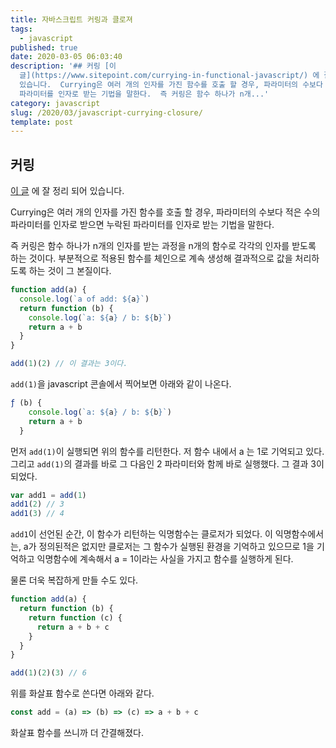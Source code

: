 ```yaml
---
title: 자바스크립트 커링과 클로져
tags:
  - javascript
published: true
date: 2020-03-05 06:03:40
description: '## 커링 [이
  글](https://www.sitepoint.com/currying-in-functional-javascript/) 에 잘 정리 되어
  있습니다.  Currying은 여러 개의 인자를 가진 함수를 호출 할 경우, 파라미터의 수보다 적은 수의 파라미터를 인자로 받으면 누락된
  파라미터를 인자로 받는 기법을 말한다.  즉 커링은 함수 하나가 n개...'
category: javascript
slug: /2020/03/javascript-currying-closure/
template: post
---
```


## 커링

[이 글](https://www.sitepoint.com/currying-in-functional-javascript/) 에 잘 정리 되어 있습니다.

Currying은 여러 개의 인자를 가진 함수를 호출 할 경우, 파라미터의 수보다 적은 수의 파라미터를 인자로 받으면 누락된 파라미터를 인자로 받는 기법을 말한다.

즉 커링은 함수 하나가 n개의 인자를 받는 과정을 n개의 함수로 각각의 인자를 받도록 하는 것이다. 부분적으로 적용된 함수를 체인으로 계속 생성해 결과적으로 값을 처리하도록 하는 것이 그 본질이다.

```javascript
function add(a) {
  console.log(`a of add: ${a}`)
  return function (b) {
    console.log(`a: ${a} / b: ${b}`)
    return a + b
  }
}

add(1)(2) // 이 결과는 3이다.
```

`add(1)`을 javascript 콘솔에서 찍어보면 아래와 같이 나온다.

```javascript
ƒ (b) {
    console.log(`a: ${a} / b: ${b}`)
    return a + b
  }
```

먼저 `add(1)`이 실행되면 위의 함수를 리턴한다. 저 함수 내에서 a 는 1로 기억되고 있다. 그리고 `add(1)`의 결과를 바로 그 다음인 2 파라미터와 함께 바로 실행했다. 그 결과 3이 되었다.

```javascript
var add1 = add(1)
add1(2) // 3
add1(3) // 4
```

`add1`이 선언된 순간, 이 함수가 리턴하는 익명함수는 클로저가 되었다. 이 익명함수에서는, a가 정의된적은 없지만 클로저는 그 함수가 실행된 환경을 기억하고 있으므로 1을 기억하고 익명함수에 계속해서 a = 1이라는 사실을 가지고 함수를 실행하게 된다.

물론 더욱 복잡하게 만들 수도 있다.

```javascript
function add(a) {
  return function (b) {
    return function (c) {
      return a + b + c
    }
  }
}

add(1)(2)(3) // 6
```

위를 화살표 함수로 쓴다면 아래와 같다.

```javascript
const add = (a) => (b) => (c) => a + b + c
```

화살표 함수를 쓰니까 더 간결해졌다.

